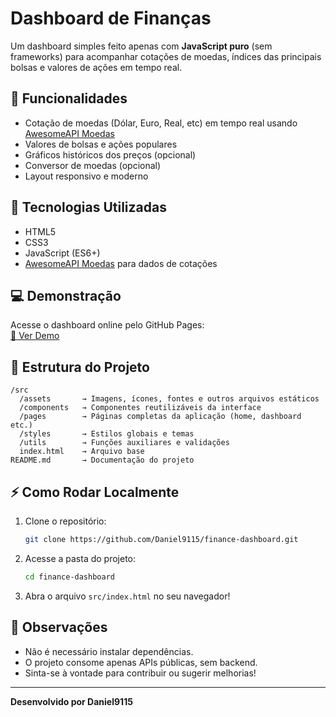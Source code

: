 # Dashboard de Finanças

Um dashboard simples feito apenas com **JavaScript puro** (sem frameworks) para acompanhar cotações de moedas, índices das principais bolsas e valores de ações em tempo real.

## 🚀 Funcionalidades

- Cotação de moedas (Dólar, Euro, Real, etc) em tempo real usando [AwesomeAPI Moedas](https://docs.awesomeapi.com.br/api-de-moedas)
- Valores de bolsas e ações populares
- Gráficos históricos dos preços (opcional)
- Conversor de moedas (opcional)
- Layout responsivo e moderno

## 🎯 Tecnologias Utilizadas

- HTML5
- CSS3
- JavaScript (ES6+)
- [AwesomeAPI Moedas](https://docs.awesomeapi.com.br/api-de-moedas) para dados de cotações

## 💻 Demonstração

Acesse o dashboard online pelo GitHub Pages:  
[🔗 Ver Demo](https://daniel9115.github.io/FinanceDashboard/)

## 📂 Estrutura do Projeto

```
/src
  /assets       → Imagens, ícones, fontes e outros arquivos estáticos
  /components   → Componentes reutilizáveis da interface
  /pages        → Páginas completas da aplicação (home, dashboard etc.)
  /styles       → Estilos globais e temas
  /utils        → Funções auxiliares e validações
  index.html    → Arquivo base
README.md       → Documentação do projeto
```

## ⚡ Como Rodar Localmente

1. Clone o repositório:
   ```bash
   git clone https://github.com/Daniel9115/finance-dashboard.git
   ```
2. Acesse a pasta do projeto:
   ```bash
   cd finance-dashboard
   ```
3. Abra o arquivo `src/index.html` no seu navegador!

## 📢 Observações

- Não é necessário instalar dependências.
- O projeto consome apenas APIs públicas, sem backend.
- Sinta-se à vontade para contribuir ou sugerir melhorias!

---

**Desenvolvido por Daniel9115**
